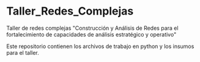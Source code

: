 # Taller_Redes_Complejas
Taller de redes complejas "Construcción y Análisis de Redes para el fortalecimiento de capacidades de análisis estratégico y operativo"

Este repositorio contienen los archivos de trabajo en python y los insumos para el taller.
